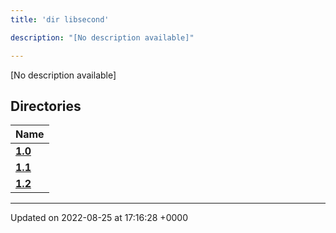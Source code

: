 ```yaml
---
title: 'dir libsecond'

description: "[No description available]"

---
```







[No description available]

## Directories

| Name           |
| -------------- |
| **[1.0](/documentation/code/files/dir_4e7d0a7221199b5e3988a802b6a5e37f/#dir-10)**  |
| **[1.1](/documentation/code/files/dir_d1f2a55f41e415ebe099cfae2057f907/#dir-11)**  |
| **[1.2](/documentation/code/files/dir_1185cf205eb7c76e1c0c729ff9fd7030/#dir-12)**  |






-------------------------------

Updated on 2022-08-25 at 17:16:28 +0000
